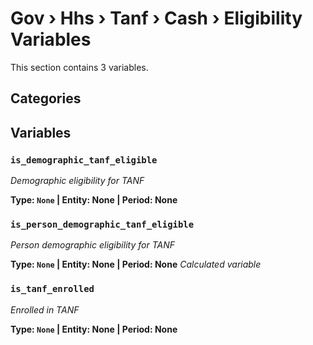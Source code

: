 # Gov › Hhs › Tanf › Cash › Eligibility Variables

This section contains 3 variables.

## Categories


## Variables

### `is_demographic_tanf_eligible`
*Demographic eligibility for TANF*

**Type: `None` | Entity: None | Period: None**

### `is_person_demographic_tanf_eligible`
*Person demographic eligibility for TANF*

**Type: `None` | Entity: None | Period: None**
*Calculated variable*

### `is_tanf_enrolled`
*Enrolled in TANF*

**Type: `None` | Entity: None | Period: None**

